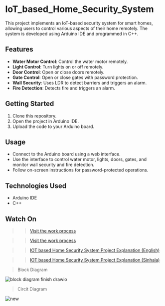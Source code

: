 # IoT_based_Home_Security_System

This project implements an IoT-based security system for smart homes, allowing users to control various aspects of their home remotely. The system is developed using Arduino IDE and programmed in C++.

## Features
- **Water Motor Control**: Control the water motor remotely.
- **Light Control**: Turn lights on or off remotely.
- **Door Control**: Open or close doors remotely.
- **Gate Control**: Open or close gates with password protection.
- **Wall Security**: Uses LDR to detect barriers and triggers an alarm.
- **Fire Detection**: Detects fire and triggers an alarm.

## Getting Started
1. Clone this repository.
2. Open the project in Arduino IDE.
3. Upload the code to your Arduino board.

## Usage
- Connect to the Arduino board using a web interface.
- Use the interface to control water motor, lights, doors, gates, and monitor wall security and fire detection.
- Follow on-screen instructions for password-protected operations.

## Technologies Used
- Arduino IDE
- C++

## Watch On
>> [Visit the work process](https://youtu.be/flMnCmxFvoE)

>> [Visit the work process](https://youtu.be/KuYNLo_wBa8?si=y3zdziHTF2df6y9X)

>>[IOT based Home Security System Project Explanation (English)](https://youtu.be/NKal_KJE3e4)

>>[IOT based Home Security System Project Explanation (Sinhala)](https://youtu.be/jmEIoR2qrOM)


> Block Diagram


![block diagram finish drawio](https://github.com/shammisk/IoT_based_Home_Security_System/assets/99946678/5037af39-e5e5-4e01-b72c-73d85f2522ec)


> Circit Diagram


![new](https://github.com/shammisk/IoT_based_Home_Security_System/assets/99946678/e289fc89-a7de-4547-9712-7c24b9b73e79)




